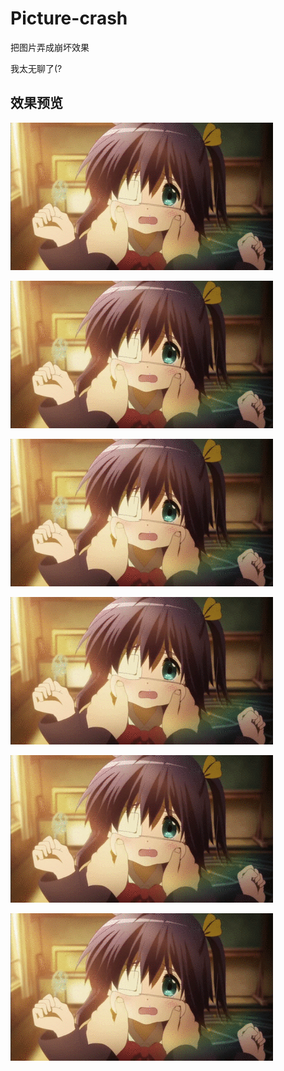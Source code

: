 # Picture-crash
把图片弄成崩坏效果

我太无聊了(?

## 效果预览

![](/img/README/effect-preview/0.gif)

![](/img/README/effect-preview/1.gif)

![](/img/README/effect-preview/3.gif)

![](/img/README/effect-preview/4.gif)

![](/img/README/effect-preview/5.gif)

![](/img/README/effect-preview/6.gif)